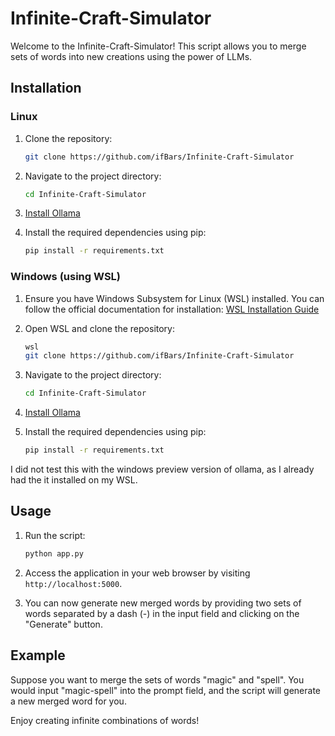 # Infinite-Craft-Simulator

Welcome to the Infinite-Craft-Simulator! This script allows you to merge sets of words into new creations using the power of LLMs. 

## Installation

### Linux

1. Clone the repository:
    ```bash
    git clone https://github.com/ifBars/Infinite-Craft-Simulator
    ```

2. Navigate to the project directory:
    ```bash
    cd Infinite-Craft-Simulator
    ```

3. [Install Ollama](https://ollama.com/)

4. Install the required dependencies using pip:
    ```bash
    pip install -r requirements.txt
    ```

### Windows (using WSL)

1. Ensure you have Windows Subsystem for Linux (WSL) installed. You can follow the official documentation for installation: [WSL Installation Guide](https://docs.microsoft.com/en-us/windows/wsl/install)

2. Open WSL and clone the repository:
    ```bash
    wsl
    git clone https://github.com/ifBars/Infinite-Craft-Simulator
    ```

3. Navigate to the project directory:
    ```bash
    cd Infinite-Craft-Simulator
    ```

4. [Install Ollama](https://ollama.com/)

5. Install the required dependencies using pip:
    ```bash
    pip install -r requirements.txt
    ```

I did not test this with the windows preview version of ollama, as I already had the it installed on my WSL.

## Usage

1. Run the script:
    ```bash
    python app.py
    ```

2. Access the application in your web browser by visiting `http://localhost:5000`.

3. You can now generate new merged words by providing two sets of words separated by a dash (-) in the input field and clicking on the "Generate" button.

## Example

Suppose you want to merge the sets of words "magic" and "spell". You would input "magic-spell" into the prompt field, and the script will generate a new merged word for you.

Enjoy creating infinite combinations of words!
